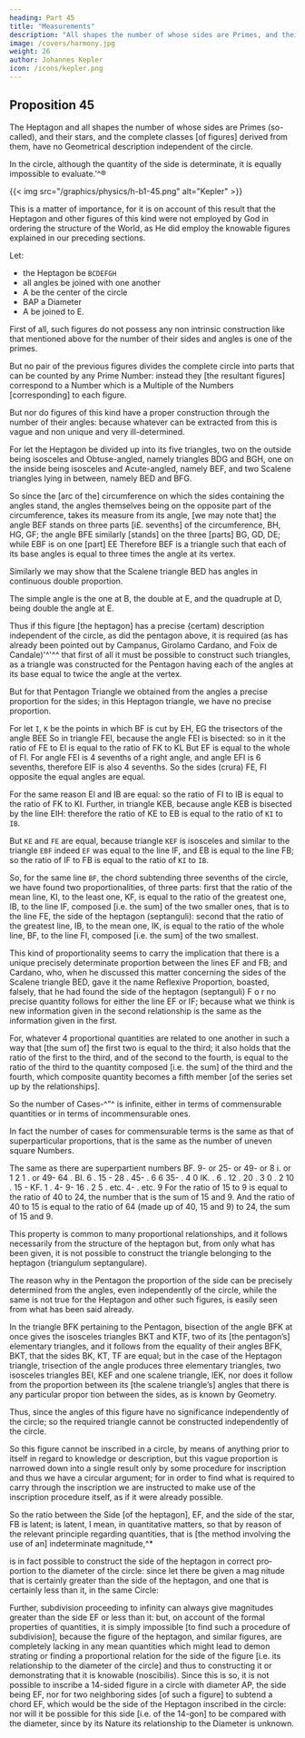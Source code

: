 ```yaml
---
heading: Part 45
title: "Measurements"
description: "All shapes the number of whose sides are Primes, and their stars, and the complete classes of figures derived from them, have no Geometrical description independent of the circle"
image: /covers/harmony.jpg
weight: 26
author: Johannes Kepler
icon: /icons/kepler.png
---
```




## Proposition 45

The Heptagon and all shapes the number of whose sides are Primes (so-called), and their stars, and the complete classes [of figures] derived from them, have no Geometrical description independent of the circle. 

In the circle, although the quantity of the side is determinate, it is equally impossible to evaluate.’^®

{{< img src="/graphics/physics/h-b1-45.png" alt="Kepler" >}}


This is a matter of importance, for it is on account of this result that the Heptagon and other figures of this kind were not employed by God in ordering the structure of the World, as He did employ the knowable figures explained in our preceding sections.

Let:
- the Heptagon be `BCDEFGH`
- all angles be joined with one another
- A be the center of the circle
- BAP a Diameter
- A be joined to E.

First of all, such figures do not possess any non intrinsic construction like that mentioned above for the number of their sides and angles is one of the primes. 

But no pair of the previous figures divides the complete circle into parts that can be counted by any Prime Number: instead they [the resultant figures] correspond to a Number which is a Multiple of the Numbers [corresponding] to each figure.

But nor do figures of this kind have a proper construction through the number of their angles: because whatever can be extracted from this is vague and non unique and very ill-determined.

For let the Heptagon be divided up into its five triangles, two on the outside being isosceles and Obtuse-angled, namely triangles BDG and BGH, one on the inside being isosceles and Acute-angled, namely BEF, and two Scalene triangles lying in between, namely BED and BFG. 

So since the [arc of the] circumference on which the sides containing the angles stand, the angles themselves being on the opposite part of the circumference, takes its measure from its angle, [we may note that] the angle BEF stands on three parts [i£. sevenths] of the circumference, BH, HG, GF; the angle BFE similarly [stands] on the three [parts] BG, GD, DE; while EBF is on one [part] EE Therefore BEF is a triangle such that each of its base angles is equal to three times the angle at its vertex. 

Similarly we may show that the Scalene triangle BED has angles in continuous double proportion. 

The simple angle is the one at B, the double at E, and the quadruple at D, being double the angle at E.

Thus if this figure [the heptagon] has a precise {certam) description independent of the circle, as did the pentagon above, it is required (as has already been pointed out by Campanus, Girolamo Cardano, and Foix de Candale)'^'^^ that first of all it must be possible to construct such triangles, as a triangle was constructed for the Pentagon having each of the angles at its base equal to twice the angle at the vertex. 

But for that Pentagon Triangle we obtained from the angles a precise proportion for the sides; in this Heptagon triangle, we have no precise proportion. 

For let `I`, `K` be the points in which BF is cut by EH, EG the trisectors of the angle BEE So in triangle FEI, because the angle FEI is bisected: so in it the ratio of FE to El is equal to the ratio of FK to KL But EF is equal to the whole of FI. For angle FEI is 4 sevenths of a right angle, and angle EFI is 6 sevenths, therefore EIF is also 4 sevenths. So the sides (crura) FE, FI opposite the equal angles are equal. 

For the same reason El and IB are equal: so the ratio of FI to IB is equal to the ratio of FK to KI. Further, in triangle KEB, because angle KEB is bisected by the line EIH: therefore the ratio of KE to EB is equal to the ratio of `KI` to `IB`. 

But `KE` and `FE` are equal, because triangle `KEF` is isosceles and similar to the triangle `EBF` indeed `EF` was equal to the line IF, and EB is equal to the line FB; so the ratio of IF to FB is equal to the ratio of `KI` to `IB`.

So, for the same line `BF`, the chord subtending three sevenths of the circle, we have found two proportionalities, of three parts: first that the ratio of the mean line, KI, to the least one, KF, is equal to the ratio of the greatest one, IB, to the line IF, composed [i.e. the sum] of the two smaller ones, that is to the line FE, the side of the heptagon (septanguli): second that the ratio of the greatest line, IB, to the mean one, IK, is equal to the ratio of the whole line, BF, to the line FI, composed [i.e. the sum] of the two smallest. 

This kind of proportionality seems to carry the implication that there is a unique precisely determinate proportion between
the lines EF and FB; and Cardano, who, when he discussed this matter concerning the sides of the Scalene triangle BED, gave it the name Reflexive Proportion, boasted, falsely, that he had found the side of the heptagon (septanguli) F o r no precise quantity follows for either the line EF or IF; because what we think is new information given in the second relationship is the same as the information given in the first. 

For, whatever 4 proportional quantities are related to one another in such a way that [the sum of] the first two is equal to the third; it also holds that the ratio of the first to the third, and of the second to the fourth, is equal to the ratio of the third to the quantity composed [i.e. the sum] of the third and the fourth, which composite quantity becomes a fifth member [of the series set up by the relationships].

So the number of Cases-^”^ is infinite, either in terms of commensurable quantities or in terms of incommensurable ones. 

In fact the number of cases for commensurable terms is the same as that of superparticular proportions, that is the same as the number of uneven square Numbers.

The same as there are superpartient numbers
BF. 9-
or 25-
or 49-
or 8 i.
or 1 2 1 .
or
49-
64 .
BI.
6
.
15 -
28
.
45-
.
6 6
35-
.
4 0
IK.
.
6 .
12 .
20 .
3 0 .
2
10 .
15 -
KF.
1 .
4-
9-
16 .
2 5 . etc.
4-
. etc.
9
For the ratio of 15 to 9 is equal to the ratio of 40 to 24, the number
that is the sum of 15 and 9. And the ratio of 40 to 15 is equal to the ratio
of 64 (made up of 40, 15 and 9) to 24, the sum of 15 and 9.



This property is common to many proportional relationships, and it follows necessarily from the structure of the heptagon but, from only what has been given, it is not possible to construct the triangle belonging to the heptagon {triangulum septangulare). 

The reason why in the Pentagon the proportion of the side can be precisely determined from the angles, even independently of the circle, while the same is not true for the Heptagon and other such figures, is easily seen from what has been said already. 

In the triangle BFK pertaining to the Pentagon, bisection of the angle BFK at once gives the isosceles triangles BKT and KTF, two of its [the pentagon’s] elementary triangles, and it follows from the equality of their angles BFK, BKT, that the sides BK, KT, TF are equal; but in the case of the Heptagon triangle, trisection of the angle produces three
elementary triangles, two isosceles triangles BEI, KEF and one scalene triangle, lEK, nor does it follow from the proportion between its [the scalene triangle’s] angles that there is any particular propor­
tion between the sides, as is known by Geometry.

Thus, since the angles of this figure have no significance independently of the circle; so the required triangle cannot be constructed independently of the circle. 

So this figure cannot be inscribed in a circle, by means of anything prior to itself in regard to knowledge or description, but this vague proportion is narrowed down into a single result only by some procedure for inscription and thus we have a circular argument; for in order to find what is required to carry through the inscription we are instructed to make use of the inscription procedure itself, as if it were already possible.

So the ratio between the Side [of the heptagon], EF, and the side of the star, FB is latent; is latent, I mean, in quantitative matters, so that by reason of the relevant principle regarding quantities, that is [the method involving the use of an] indeterminate magnitude,^*

is in fact possible to construct the side of the heptagon in correct pro­
portion to the diameter of the circle: since let there be given a mag­
nitude that is certainly greater than the side of the heptagon, and one
that is certainly less than it, in the same Circle: 

Further, subdivision proceeding to infinity can always give magnitudes greater than the side EF or less than it: but, on account of the formal properties of quantities, it is simply impossible [to find such a procedure of subdivision], because the figure of the heptagon, and similar figures, are completely lacking in any mean quantities which might lead to demon
strating or finding a proportional relation for the side of the figure [i.e. its relationship to the diameter of the circle] and thus to constructing it or demonstrating that it is knowable (noscibilis). Since this is so, it is not possible to inscribe a 14-sided figure in a circle with diameter AP, the side being EF, nor for two neighboring sides [of such a figure]
to subtend a chord EF, which would be the side of the Heptagon inscribed in the circle: nor will it be possible for this side [i.e. of the 14-gon] to be compared with the diameter, since by its Nature its relationship to the Diameter is unknown.

